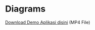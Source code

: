# Diagrams

[Download Demo Aplikasi disini](https://github.com/MaulanaAkbarF/gambar/raw/main/Screenrecorder-2024-01-14-16-46-46-69.mp4) (MP4 File)
